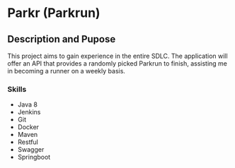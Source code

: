 # Parkr (Parkrun)
## Description and Pupose 
This project aims to gain experience in the entire SDLC. The application will offer an API that provides a randomly picked Parkrun to finish, assisting me in becoming a runner on a weekly basis.

### Skills
* Java 8
* Jenkins
* Git
* Docker
* Maven
* Restful
* Swagger
* Springboot
